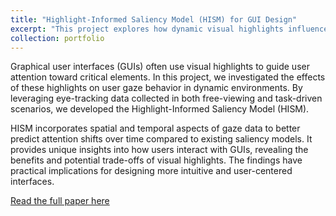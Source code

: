 ```yaml
---
title: "Highlight-Informed Saliency Model (HISM) for GUI Design"
excerpt: "This project explores how dynamic visual highlights influence user attention in graphical user interfaces (GUIs). Using eye-tracking data, we analyzed temporal changes in gaze behavior across free-viewing and task-driven scenarios. Our novel Highlight-Informed Saliency Model (HISM) integrates spatial and temporal data to predict attention shifts over time, outperforming existing models. These insights enable the design of more effective and user-focused GUIs.<br/><img src='/images/Model5.drawio.png'>"
collection: portfolio
---
```


Graphical user interfaces (GUIs) often use visual highlights to guide user attention toward critical elements. In this project, we investigated the effects of these highlights on user gaze behavior in dynamic environments. By leveraging eye-tracking data collected in both free-viewing and task-driven scenarios, we developed the Highlight-Informed Saliency Model (HISM).

HISM incorporates spatial and temporal aspects of gaze data to better predict attention shifts over time compared to existing saliency models. It provides unique insights into how users interact with GUIs, revealing the benefits and potential trade-offs of visual highlights. The findings have practical implications for designing more intuitive and user-centered interfaces.

[Read the full paper here](https://arxiv.org/abs/2405.09695)